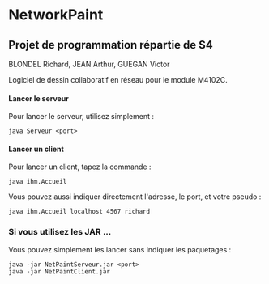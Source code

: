 # NetworkPaint
## Projet de programmation répartie de S4

BLONDEL Richard, JEAN Arthur, GUEGAN Victor

Logiciel de dessin collaboratif en réseau pour le module M4102C.

#### Lancer le serveur

Pour lancer le serveur, utilisez simplement :

	java Serveur <port>

#### Lancer un client

Pour lancer un client, tapez la commande :

    java ihm.Accueil
    
Vous pouvez aussi indiquer directement l'adresse, le port, et votre pseudo :

    java ihm.Accueil localhost 4567 richard

### Si vous utilisez les JAR ...

Vous pouvez simplement les lancer sans indiquer les paquetages :

    java -jar NetPaintServeur.jar <port>
    java -jar NetPaintClient.jar